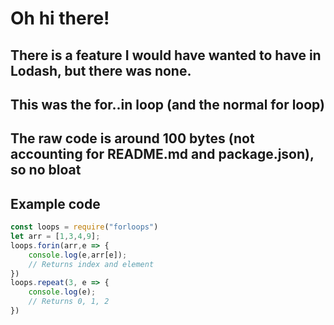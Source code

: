 # Oh hi there!

## There is a feature I would have wanted to have in Lodash, but there was none.

## This was the for..in loop (and the normal for loop)

## The raw code is around 100 bytes (not accounting for README.md and package.json), so no bloat

## Example code

```javascript
const loops = require("forloops")
let arr = [1,3,4,9];
loops.forin(arr,e => {
    console.log(e,arr[e]);
    // Returns index and element
})
loops.repeat(3, e => {
    console.log(e);
    // Returns 0, 1, 2
})
```
